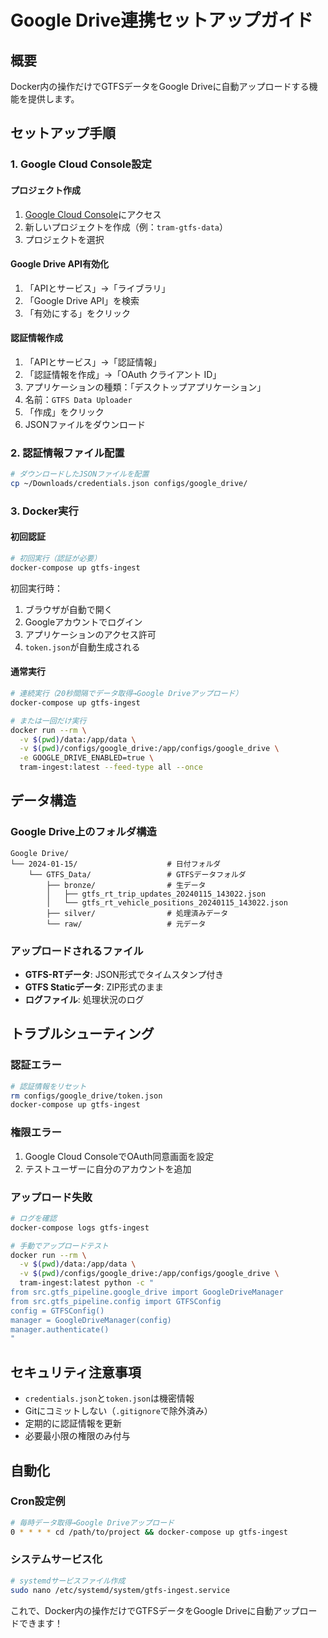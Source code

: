 # Google Drive連携セットアップガイド

## 概要
Docker内の操作だけでGTFSデータをGoogle Driveに自動アップロードする機能を提供します。

## セットアップ手順

### 1. Google Cloud Console設定

#### プロジェクト作成
1. [Google Cloud Console](https://console.cloud.google.com/)にアクセス
2. 新しいプロジェクトを作成（例：`tram-gtfs-data`）
3. プロジェクトを選択

#### Google Drive API有効化
1. 「APIとサービス」→「ライブラリ」
2. 「Google Drive API」を検索
3. 「有効にする」をクリック

#### 認証情報作成
1. 「APIとサービス」→「認証情報」
2. 「認証情報を作成」→「OAuth クライアント ID」
3. アプリケーションの種類：「デスクトップアプリケーション」
4. 名前：`GTFS Data Uploader`
5. 「作成」をクリック
6. JSONファイルをダウンロード

### 2. 認証情報ファイル配置

```bash
# ダウンロードしたJSONファイルを配置
cp ~/Downloads/credentials.json configs/google_drive/
```

### 3. Docker実行

#### 初回認証
```bash
# 初回実行（認証が必要）
docker-compose up gtfs-ingest
```

初回実行時：
1. ブラウザが自動で開く
2. Googleアカウントでログイン
3. アプリケーションのアクセス許可
4. `token.json`が自動生成される

#### 通常実行
```bash
# 連続実行（20秒間隔でデータ取得→Google Driveアップロード）
docker-compose up gtfs-ingest

# または一回だけ実行
docker run --rm \
  -v $(pwd)/data:/app/data \
  -v $(pwd)/configs/google_drive:/app/configs/google_drive \
  -e GOOGLE_DRIVE_ENABLED=true \
  tram-ingest:latest --feed-type all --once
```

## データ構造

### Google Drive上のフォルダ構造
```
Google Drive/
└── 2024-01-15/                    # 日付フォルダ
    └── GTFS_Data/                 # GTFSデータフォルダ
        ├── bronze/                # 生データ
        │   ├── gtfs_rt_trip_updates_20240115_143022.json
        │   └── gtfs_rt_vehicle_positions_20240115_143022.json
        ├── silver/                # 処理済みデータ
        └── raw/                   # 元データ
```

### アップロードされるファイル
- **GTFS-RTデータ**: JSON形式でタイムスタンプ付き
- **GTFS Staticデータ**: ZIP形式のまま
- **ログファイル**: 処理状況のログ

## トラブルシューティング

### 認証エラー
```bash
# 認証情報をリセット
rm configs/google_drive/token.json
docker-compose up gtfs-ingest
```

### 権限エラー
1. Google Cloud ConsoleでOAuth同意画面を設定
2. テストユーザーに自分のアカウントを追加

### アップロード失敗
```bash
# ログを確認
docker-compose logs gtfs-ingest

# 手動でアップロードテスト
docker run --rm \
  -v $(pwd)/data:/app/data \
  -v $(pwd)/configs/google_drive:/app/configs/google_drive \
  tram-ingest:latest python -c "
from src.gtfs_pipeline.google_drive import GoogleDriveManager
from src.gtfs_pipeline.config import GTFSConfig
config = GTFSConfig()
manager = GoogleDriveManager(config)
manager.authenticate()
"
```

## セキュリティ注意事項

- `credentials.json`と`token.json`は機密情報
- Gitにコミットしない（`.gitignore`で除外済み）
- 定期的に認証情報を更新
- 必要最小限の権限のみ付与

## 自動化

### Cron設定例
```bash
# 毎時データ取得→Google Driveアップロード
0 * * * * cd /path/to/project && docker-compose up gtfs-ingest
```

### システムサービス化
```bash
# systemdサービスファイル作成
sudo nano /etc/systemd/system/gtfs-ingest.service
```

これで、Docker内の操作だけでGTFSデータをGoogle Driveに自動アップロードできます！
